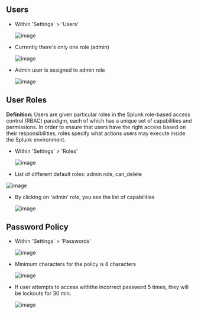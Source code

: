 ## Users

* Within 'Settings' > 'Users'

  ![image](https://github.com/user-attachments/assets/6f1d7ff3-35d5-433e-a3f0-da559f72805c)

* Currently there's only one role (admin)

  ![image](https://github.com/user-attachments/assets/6ba265fa-c3c2-4e97-9f18-ac6a908762f1)

* Admin user is assigned to admin role

  ![image](https://github.com/user-attachments/assets/cabe470c-5dcf-4060-abc4-a4ecb76cc2aa)

## User Roles

**Definition:** Users are given particular roles in the Splunk role-based access control (RBAC) paradigm, each of which has a unique set of capabilities and permissions. In order to ensure that users have the right access based on their responsibilities, roles specify what actions users may execute inside the Splunk environment.

* Within 'Settings' > 'Roles'

  ![image](https://github.com/user-attachments/assets/faeb486d-d038-4920-90dd-4e1f5846b566)

*  List of different default roles: admin role, can_delete

  ![image](https://github.com/user-attachments/assets/f5da4939-6dc9-4e46-b03d-b05c9dadcd1d)

* By clicking on 'admin' role, you see the list of capabilities

  ![image](https://github.com/user-attachments/assets/9ecea81e-fa52-4c97-91bb-481b5e869238)

## Password Policy

* Within 'Settings' > 'Passwords'

  ![image](https://github.com/user-attachments/assets/7eca67f1-5639-4c5a-8766-59ce1eb1a0f5)

* Minimum characters for the policy is 8 characters

  ![image](https://github.com/user-attachments/assets/bad648a9-c264-4b0e-b646-acd47cdaf3d9)

* If user attempts to access withthe incorrect password 5 times, they will be lockouts for 30 min.

  ![image](https://github.com/user-attachments/assets/e3bc3f4a-cce7-4fc5-95e8-301840d066b4)

